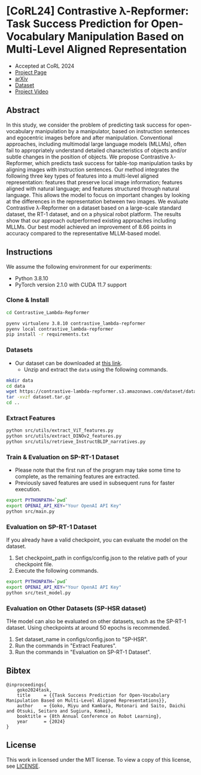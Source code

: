 # [CoRL24] Contrastive &lambda;-Repformer: Task Success Prediction for Open-Vocabulary Manipulation Based on Multi-Level Aligned Representation

- Accepted at CoRL 2024
- [Project Page](https://5ei74r0.github.io/contrastive-lambda-repformer.page/)
- [arXiv](https://arxiv.org/abs/2410.00436)
- [Dataset](https://contrastive-lambda-repformer.s3.amazonaws.com/dataset/dataset.tar.gz)
- [Project Video](https://5ei74r0.github.io/contrastive-lambda-repformer.page/static/videos/summary.mp4)

## Abstract

In this study, we consider the problem of predicting task success for open-vocabulary manipulation by a manipulator, based on instruction sentences and egocentric images before and after manipulation. Conventional approaches, including multimodal large language models (MLLMs), often fail to appropriately understand detailed characteristics of objects and/or subtle changes in the position of objects. We propose Contrastive &lambda;-Repformer, which predicts task success for table-top manipulation tasks by aligning images with instruction sentences. Our method integrates the following three key types of features into a multi-level aligned representation: features that preserve local image information; features aligned with natural language; and features structured through natural language. This allows the model to focus on important changes by looking at the differences in the representation between two images. We evaluate Contrastive &lambda;-Repformer on a dataset based on a large-scale standard dataset, the RT-1 dataset, and on a physical robot platform. The results show that our approach outperformed existing approaches including MLLMs. Our best model achieved an improvement of 8.66 points in accuracy compared to the representative MLLM-based model.

## Instructions

We assume the following environment for our experiments:

- Python 3.8.10
- PyTorch version 2.1.0 with CUDA 11.7 support

### Clone & Install

```bash
cd Contrastive_Lambda-Repformer
```

```bash
pyenv virtualenv 3.8.10 contrastive_lambda-repformer
pyenv local contrastive_lambda-repformer
pip install -r requirements.txt
```

### Datasets

- Our dataset can be downloaded at [this link](https://contrastive-lambda-repformer.s3.amazonaws.com/dataset/dataset.tar.gz).
  - Unzip and extract the `data` using the following commands.

```bash
mkdir data
cd data
wget https://contrastive-lambda-repformer.s3.amazonaws.com/dataset/dataset.tar.gz
tar -xvzf dataset.tar.gz
cd ..
```

### Extract Features

```bash
python src/utils/extract_ViT_features.py
python src/utils/extract_DINOv2_features.py
python src/utils/retrieve_InstructBLIP_narratives.py
```

### Train & Evaluation on SP-RT-1 Dataset

- Please note that the first run of the program may take some time to complete, as the remaining features are extracted.
- Previously saved features are used in subsequent runs for faster execution.

```bash
export PYTHONPATH=`pwd`
export OPENAI_API_KEY="Your OpenAI API Key"
python src/main.py
```

### Evaluation on SP-RT-1 Dataset

If you already have a valid checkpoint, you can evaluate the model on the dataset.

1. Set checkpoint_path in configs/config.json to the relative path of your checkpoint file.
2. Execute the following commands.
```bash
export PYTHONPATH=`pwd`
export OPENAI_API_KEY="Your OpenAI API Key"
python src/test_model.py
```

### Evaluation on Other Datasets (SP-HSR dataset)

THe model can also be evaluated on other datasets, such as the SP-RT-1 dataset.
Using checkpoints at around 50 epochs is recommended.

1. Set dataset_name in configs/config.json to "SP-HSR".
2. Run the commands in "Extract Features".
3. Run the commands in "Evaluation on SP-RT-1 Dataset".

## Bibtex

```
@inproceedings{
    goko2024task,
    title     = {{Task Success Prediction for Open-Vocabulary Manipulation Based on Multi-Level Aligned Representations}},
    author    = {Goko, Miyu and Kambara, Motonari and Saito, Daichi and Otsuki, Seitaro and Sugiura, Komei},
    booktitle = {8th Annual Conference on Robot Learning},
    year      = {2024}
}
```

## License
This work in licensed under the MIT license. To view a copy of this license, see [LICENSE](LICENSE).
